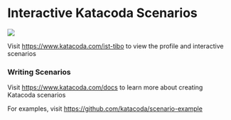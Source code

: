 # Interactive Katacoda Scenarios

[![](http://shields.katacoda.com/katacoda/ist-tibo/count.svg)](https://www.katacoda.com/ist-tibo "Get your profile on Katacoda.com")

Visit https://www.katacoda.com/ist-tibo to view the profile and interactive scenarios

### Writing Scenarios
Visit https://www.katacoda.com/docs to learn more about creating Katacoda scenarios

For examples, visit https://github.com/katacoda/scenario-example
